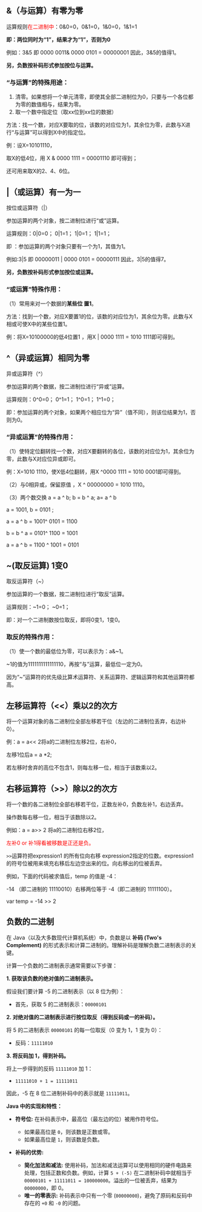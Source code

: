 ## &（与运算）有零为零

运算规则<font color=red>在二进制中</font>：0&0=0，0&1=0，1&0=0，1&1=1

**即：两位同时为“1”，结果才为“1”，否则为0**

例如：3&5 即 0000 0011& 0000 0101 = 00000001 因此，3&5的值得1。

**另，负数按补码形式参加按位与运算。**

### “与运算”的特殊用途：

1. 清零。如果想将一个单元清零，即使其全部二进制位为0，只要与一个各位都为零的数值相与，结果为零。
2. 取一个数中指定位（取xx位到xx位的数据）

方法：找一个数，对应X要取的位，该数的对应位为1，其余位为零，此数与X进行“与运算”可以得到X中的指定位。

例：设X=10101110，

取X的低4位，用 X & 0000 1111 = 00001110 即可得到；

还可用来取X的2、4、6位。

## |（或运算）有一为一

按位或运算符（|）

参加运算的两个对象，按二进制位进行“或”运算。

运算规则：0|0=0； 0|1=1； 1|0=1； 1|1=1；

即 ：参加运算的两个对象只要有一个为1，其值为1。

例如:3|5 即 00000011 | 0000 0101 = 00000111 因此，3|5的值得7。

**另，负数按补码形式参加按位或运算。**

### “或运算”特殊作用：

（1）常用来对一个数据的**某些位 置1**。

方法：找到一个数，对应X要置1的位，该数的对应位为1，其余位为零。此数与X相或可使X中的某些位置1。

例：将X=10100000的低4位置1 ，用X | 0000 1111 = 1010 1111即可得到。

## ^（异或运算）相同为零

异或运算符（^）

参加运算的两个数据，按二进制位进行“异或”运算。

运算规则：0^0=0； 0^1=1； 1^0=1； 1^1=0；

即：参加运算的两个对象，如果两个相应位为“异”（值不同），则该位结果为1，否则为0。

### “异或运算”的特殊作用：

（1）使特定位翻转找一个数，对应X要翻转的各位，该数的对应位为1，其余位为零，此数与X对应位异或即可。

例：X=1010 1110，使X低4位翻转，用X ^0000 1111 = 1010 0001即可得到。

（2）与0相异或，保留原值 ，X ^ 00000000 = 1010 1110。

（3）两个数交换 a = a ^ b; b = b ^ a; a= a ^ b

a = 1001, b = 0101 ;

a = a ^ b = 1001^ 0101 = 1100

b = b ^ a = 0101^ 1100 = 1001

a = a ^ b = 1100 ^ 1001 = 0101

## ~(取反运算) 1变0

取反运算符（~）

参加运算的一个数据，按二进制位进行“取反”运算。

运算规则：~1=0； ~0=1；

即：对一个二进制数按位取反，即将0变1，1变0。

### 取反的特殊作用：

（1）使一个数的最低位为零，可以表示为：a&~1。

~1的值为1111111111111110，再按“与”运算，最低位一定为0。

因为“~”运算符的优先级比算术运算符、关系运算符、逻辑运算符和其他运算符都高。

## 左移运算符（<<）乘以2的次方

将一个运算对象的各二进制位全部左移若干位（左边的二进制位丢弃，右边补0）。

例：a = a<< 2将a的二进制位左移2位，右补0，

左移1位后a = a *2;

若左移时舍弃的高位不包含1，则每左移一位，相当于该数乘以2。

## 右移运算符（>>）除以2的次方

将一个数的各二进制位全部右移若干位，正数左补0，负数左补1，右边丢弃。

操作数每右移一位，相当于该数除以2。

例如：a = a>> 2 将a的二进制位右移2位，

<font color=red>左补0 or 补1得看被移数是正还是负。</font>

`>>`运算符把expression1 的所有位向右移 expression2指定的位数。expression1的符号位被用来填充右移后左边空出来的位。向右移出的位被丢弃。

例如，下面的代码被求值后，temp 的值是 -4：

-14 （即二进制的 11110010）右移两位等于 -4（即二进制的 11111100）。

var temp = -14 >> 2

## 负数的二进制

在 Java（以及大多数现代计算机系统）中，负数是以 **补码 (Two's Complement)** 的形式表示和计算二进制的。理解补码是理解负数二进制表示的关键。

计算一个负数的二进制表示通常需要以下步骤：

**1. 获取该负数的绝对值的二进制表示。**

假设我们要计算 -5 的二进制表示（以 8 位为例）：

* 首先，获取 5 的二进制表示：`00000101`

**2. 对绝对值的二进制表示进行按位取反（得到反码或一的补码）。**

将 5 的二进制表示 `00000101` 的每一位取反（0 变为 1，1 变为 0）：

* 反码：`11111010`

**3. 将反码加 1，得到补码。**

将上一步得到的反码 `11111010` 加 1：

* `11111010 + 1 = 11111011`

因此，-5 在 8 位二进制补码中的表示就是 `11111011`。

**Java 中的实现和特性：**

* **符号位:** 在补码表示中，最高位（最左边的位）被用作符号位。
    * 如果最高位是 `0`，则该数是正数或零。
    * 如果最高位是 `1`，则该数是负数。

* **补码的优势:**
    * **简化加法和减法:** 使用补码，加法和减法运算可以使用相同的硬件电路来处理，包括正数和负数。例如，计算 `5 + (-5)`
      在二进制补码中就相当于 `00000101 + 11111011 = 100000000`。溢出的一位被丢弃，结果为 `00000000`，即 0。
    * **唯一的零表示:** 补码表示中只有一个零 (`00000000`)，避免了原码和反码中存在的 `+0` 和 `-0` 的问题。
